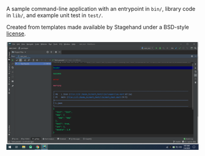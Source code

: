 A sample command-line application with an entrypoint in `bin/`, library code
in `lib/`, and example unit test in `test/`.

Created from templates made available by Stagehand under a BSD-style
[license](https://github.com/dart-lang/stagehand/blob/master/LICENSE).


<img src="https://github.com/shawon1fb/dart-colorfull-loagger/blob/master/img/img.png?raw=true" alt="image">